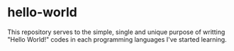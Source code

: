 # hello-world
This repository serves to the simple, single and unique purpose of writting "Hello World!" codes in each programming languages I've started learning.
